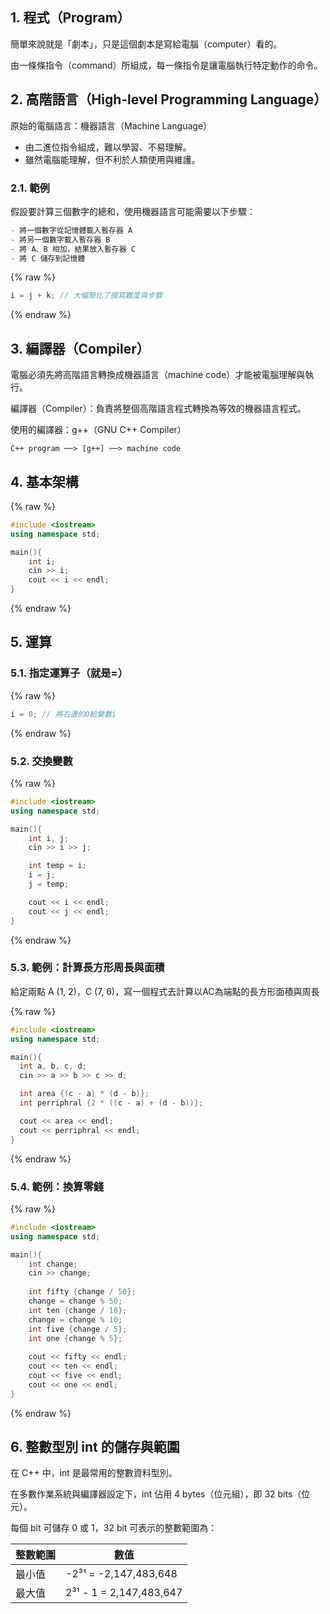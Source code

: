 ## 1. 程式（Program）

簡單來說就是「劇本」，只是這個劇本是寫給電腦（computer）看的。

由一條條指令（command）所組成，每一條指令是讓電腦執行特定動作的命令。

## 2. 高階語言（High-level Programming Language）

原始的電腦語言：機器語言（Machine Language）
- 由二進位指令組成，難以學習、不易理解。
- 雖然電腦能理解，但不利於人類使用與維護。
### 2.1. 範例

假設要計算三個數字的總和，使用機器語言可能需要以下步驟：

```cpp
- 將一個數字從記憶體載入暫存器 A
- 將另一個數字載入暫存器 B
- 將 A、B 相加，結果放入暫存器 C
- 將 C 儲存到記憶體
```

{% raw %}
```cpp
i = j + k; // 大幅簡化了撰寫難度與步驟
```
{% endraw %}

## 3. 編譯器（Compiler）
電腦必須先將高階語言轉換成機器語言（machine code）才能被電腦理解與執行。

編譯器（Compiler）：負責將整個高階語言程式轉換為等效的機器語言程式。

使用的編譯器：g++（GNU C++ Compiler）

```
C++ program ──> [g++] ──> machine code
```

## 4. 基本架構

{% raw %}
```cpp
#include <iostream>
using namespace std;

main(){
    int i;
    cin >> i;
    cout << i << endl;
}
```
{% endraw %}

## 5. 運算

### 5.1. 指定運算子（就是=）
{% raw %}
```cpp
i = 0; // 將右邊的0給變數i
```
{% endraw %}


### 5.2. 交換變數
{% raw %}
```cpp
#include <iostream>
using namespace std;

main(){
    int i, j;
    cin >> i >> j;

    int temp = i;
    i = j;
    j = temp;

    cout << i << endl;
    cout << j << endl;
}
```
{% endraw %}

### 5.3. 範例：計算長方形周長與面積
給定兩點 A (1, 2)，C (7, 6)，寫一個程式去計算以AC為端點的長方形面積與周長

{% raw %}
```cpp
#include <iostream>
using namespace std;

main(){
  int a, b, c, d;
  cin >> a >> b >> c >> d;

  int area {(c - a) * (d - b)};
  int perriphral {2 * ((c - a) + (d - b))};

  cout << area << endl;
  cout << perriphral << endl;
}
```
{% endraw %}

### 5.4. 範例：換算零錢
{% raw %}
```cpp
#include <iostream>
using namespace std;

main(){
	int change;
	cin >> change;
	
	int fifty {change / 50};
	change = change % 50;
	int ten {change / 10};
	change = change % 10;
	int five {change / 5};
	int one {change % 5};
	
	cout << fifty << endl;
	cout << ten << endl; 
	cout << five << endl;
	cout << one << endl;
}
```
{% endraw %}

## 6. 整數型別 int 的儲存與範圍

在 C++ 中，int 是最常用的整數資料型別。

在多數作業系統與編譯器設定下，int 佔用 4 bytes（位元組），即 32 bits（位元）。

每個 bit 可儲存 0 或 1，32 bit 可表示的整數範圍為：


| 整數範圍 | 數值                      |
| ---- | ----------------------- |
| 最小值  | -2³¹ = -2,147,483,648   |
| 最大值  | 2³¹ - 1 = 2,147,483,647 |